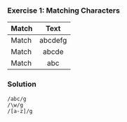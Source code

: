 ### Exercise 1: Matching Characters

| Match |  Text   |
| ----- | :-----: |
| Match | abcdefg |
| Match |  abcde  |
| Match |   abc   |

### Solution

```
/abc/g
/\w/g
/[a-z]/g
```
